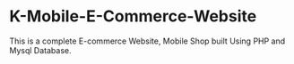 # K-Mobile-E-Commerce-Website
This  is a complete E-commerce Website, Mobile Shop built Using PHP and Mysql Database.